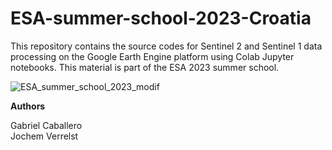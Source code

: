 # ESA-summer-school-2023-Croatia
This repository contains the source codes for Sentinel 2 and Sentinel 1 data processing on the Google Earth Engine platform using Colab Jupyter notebooks. This material is part of the ESA 2023 summer school.

![ESA_summer_school_2023_modif](https://github.com/PhD-Gabriel-Caballero/ESA-summer-school-2023-Croatia/assets/92304222/65102dd6-2727-42ab-8c57-1330af65483f)

**Authors**

Gabriel Caballero  
Jochem Verrelst
